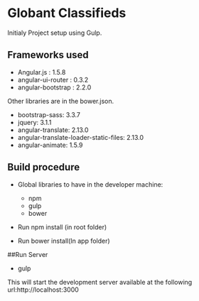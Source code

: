 # Globant Classifieds
Initialy Project setup using Gulp.

## Frameworks used
* Angular.js : 1.5.8
* angular-ui-router : 0.3.2
* angular-bootstrap : 2.2.0

Other libraries are in the bower.json. 
* bootstrap-sass: 3.3.7
* jquery: 3.1.1
* angular-translate: 2.13.0
* angular-translate-loader-static-files: 2.13.0
* angular-animate: 1.5.9


## Build procedure
* Global libraries to have in the developer machine:    
    - npm
    - gulp 
    - bower
	
	
* Run npm install (in root folder)
* Run bower install(In app folder)

##Run Server
  - gulp

This will start the development server available at the following url:http://localhost:3000